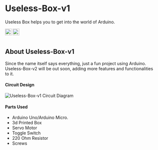 # Useless-Box-v1
Useless Box helps you to get into the world of Arduino.

[<img align="left" alt="" width="22px" src="https://cdn.jsdelivr.net/npm/simple-icons@v3/icons/youtube.svg" />][youtube]
[<img align="left" alt="" width="22px" src="https://cdn.jsdelivr.net/npm/simple-icons@v3/icons/bloglovin.svg" />][blog]

<br/>
<br/>

## About Useless-Box-v1
Since the name itself says everything, just a fun project using Arduino. Useless-Box-v2 will be out soon, adding more features and functionalities to it.

#### Circuit Design
![Useless-Box-v1 Circuit Diagram](https://user-images.githubusercontent.com/67647079/219871123-69c21c49-73a1-4538-95a3-eaec342abb97.png)

#### Parts Used
* Arduino Uno/Arduino Micro.
* 3d Printed Box
* Servo Motor
* Toggle Switch
* 220 Ohm Resistor
* Screws


[website]: http://medbay.infinityfreeapp.com/
[youtube]: https://youtu.be/fArVh8EXKhM
[blog]: https://vrushitpatel.github.io/project/Useless-Box-v1
